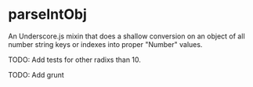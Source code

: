 parseIntObj
===========

An Underscore.js mixin that does a shallow conversion on an object of all number string keys or indexes into proper "Number" values.

TODO:
Add tests for other radixs than 10.

TODO:
Add grunt
